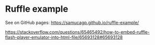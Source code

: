 # Ruffle example

See on GitHub pages: https://samucagp.github.io/ruffle-example/

https://stackoverflow.com/questions/65465492/how-to-embed-ruffle-flash-player-emulator-into-html-file/65693128#65693128

